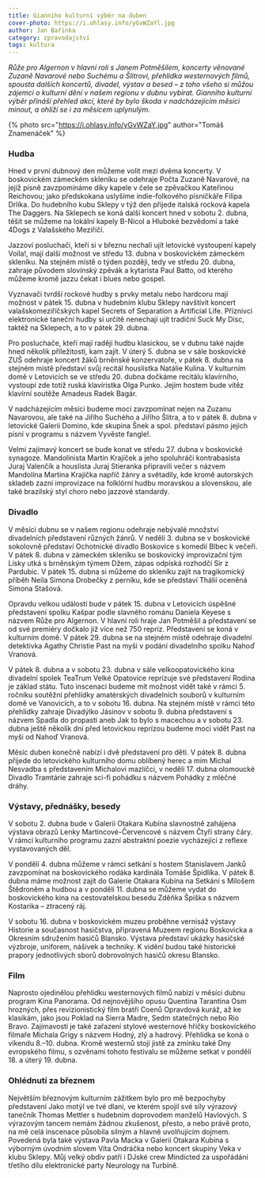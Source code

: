 ```yaml
---
title: Gianniho kulturní výběr na duben
cover-photo: https://i.ohlasy.info/yGvWZaYl.jpg
author: Jan Bařinka
category: zpravodajství
tags: kultura
---
```


*Růže pro Algernon v hlavní roli s Janem Potměšilem, koncerty věnované Zuzaně Navarové nebo Suchému a Šlitrovi, přehlídka westernových filmů, spousta dalších koncertů, divadel, výstav a besed – z toho všeho si můžou zájemci o kulturní dění v našem regionu v dubnu vybírat. Gianniho kulturní výběr přináší přehled akcí, které by bylo škoda v nadcházejícím měsíci minout, a ohlíží se i za měsícem uplynulým.*

{% photo src="https://i.ohlasy.info/yGvWZaY.jpg" author="Tomáš Znamenáček" %}

### Hudba

Hned v první dubnový den můžeme volit mezi dvěma koncerty. V boskovickém zámeckém skleníku se odehraje Počta Zuzaně Navarové, na jejíž písně zavzpomínáme díky kapele v čele se zpěvačkou Kateřinou Reichovou; jako předskokana uslyšíme indie-folkového písničkáře Filipa Drlíka. Do hudebního kubu Sklepy v týž den přijede italská rocková kapela The Daggers. Na Sklepech se koná další koncert hned v sobotu 2. dubna, těšit se můžeme na lokální kapely B-Nicol a Hluboké bezvědomí a také 4Dogs z Valašského Meziříčí.

Jazzoví posluchači, kteří si v březnu nechali ujít letovické vystoupení kapely Voila!, mají další možnost ve středu 13. dubna v boskovickém zámeckém skleníku. Na stejném místě o týden později, tedy ve středu 20. dubna, zahraje původem slovinský zpěvák a kytarista Paul Batto, od kterého můžeme kromě jazzu čekat i blues nebo gospel.

Vyznavači tvrdší rockové hudby s prvky metalu nebo hardcoru mají možnost v pátek 15. dubna v hudebním klubu Sklepy navštívit koncert valašskomeziříčských kapel Secrets of Separation a Artificial Life. Příznivci elektronické taneční hudby si určitě nenechají ujít tradiční Suck My Disc, taktéž na Sklepech, a to v pátek 29. dubna.

Pro posluchače, kteří mají raději hudbu klasickou, se v dubnu také najde hned několik příležitostí, kam zajít. V úterý 5. dubna se v sále boskovické ZUŠ odehraje koncert žáků brněnské konzervatoře, v pátek 8. dubna na stejném místě představí svůj recitál houslistka Natálie Kulina. V kulturním domě v Letovicích se ve středu 20. dubna dočkáme recitálu klavírního, vystoupí zde totiž ruská klavíristka Olga Punko. Jejím hostem bude vítěz klavírní soutěže Amadeus Radek Bagár.

V nadcházejícím měsíci budeme moci zavzpomínat nejen na Zuzanu Navarovou, ale také na Jiřího Suchého a Jiřího Šlitra, a to v pátek 8. dubna v letovické Galerii Domino, kde skupina Šnek a spol. představí pásmo jejich písní v programu s názvem Vyvěste fangle!.

Velmi zajímavý koncert se bude konat ve středu 27. dubna v boskovické synagoze. Mandolinista Martin Krajíček a jeho spoluhráči kontrabasista Juraj Valenčík a houslista Juraj Stieranka připravili večer s názvem Mandolína Martina Krajíčka napříč žánry a světadíly, kde kromě autorských skladeb zazní improvizace na folklórní hudbu moravskou a slovenskou, ale také brazilský styl choro nebo jazzové standardy.

### Divadlo

V měsíci dubnu se v našem regionu odehraje nebývalé množství divadelních představení různých žánrů. V neděli 3. dubna se v boskovické sokolovně představí Ochotnické divadlo Boskovice s komedií Blbec k večeři. V pátek 8. dubna v zámeckém skleníku se boskovický improvizační tým Lísky utká s brněnským týmem Džem, zápas odpíská rozhodčí Sir z Pardubic. V pátek 15. dubna si můžeme do skleníku zajít na tragikomický příběh Neila Simona Drobečky z perníku, kde se představí Thálií oceněná Simona Stašová.

Opravdu velkou událostí bude v pátek 15. dubna v Letovicích úspěšné představení spolku Kašpar podle slavného románu Daniela Keyese s názvem Růže pro Algernon. V hlavní roli hraje Jan Potměšil a představení se od své premiéry dočkalo již více než 750 repríz. Představení se koná v kulturním domě. V pátek 29. dubna se na stejném místě odehraje divadelní detektivka Agathy Christie Past na myši v podání divadelního spolku Nahoď Vranová.

V pátek 8. dubna a v sobotu 23. dubna v sále velkoopatovického kina divadelní spolek TeaTrum Velké Opatovice reprízuje své představení Rodina je základ státu. Tuto inscenaci budeme mít možnost vidět také v rámci 5. ročníku soutěžní přehlídky amatérských divadelních souborů v kulturním domě ve Vanovicích, a to v sobotu 16. dubna. Na stejném místě v rámci této přehlídky zahraje Divadýlko Jásinov v sobotu 9. dubna představení s názvem Spadla do propasti aneb Jak to bylo s macechou a v sobotu 23. dubna ještě několik dní před letovickou reprízou budeme moci vidět Past na myši od Nahoď Vranová.

Měsíc duben konečně nabízí i dvě představení pro děti. V pátek 8. dubna přijede do letovického kulturního domu oblíbený herec a mim Michal Nesvadba s představením Michalovi mazlíčci, v neděli 17. dubna olomoucké Divadlo Tramtárie zahraje sci-fi pohádku s názvem Pohádky z mléčné dráhy.

### Výstavy, přednášky, besedy

V sobotu 2. dubna bude v Galerii Otakara Kubína slavnostně zahájena výstava obrazů Lenky Martincové-Červencové s názvem Čtyři strany čáry. V rámci kulturního programu zazní abstraktní poezie vycházející z reflexe vystavovaných děl.

V pondělí 4. dubna můžeme v rámci setkání s hostem Stanislavem Janků zavzpomínat na boskovického rodáka kardinála Tomáše Špidlíka. V pátek 8. dubna máme možnost zajít do Galerie Otakara Kubína na Setkání s Milošem Štědroněm a hudbou a v pondělí 11. dubna se můžeme vydat do boskovického kina na cestovatelskou besedu Zděňka Špíška s názvem Kostarika – ztracený ráj.

V sobotu 16. dubna v boskovickém muzeu proběhne vernisáž výstavy Historie a současnost hasičstva, připravená Muzeem regionu Boskovicka a Okresním sdružením hasičů Blansko. Výstava představí ukázky hasičské výzbroje, uniforem, nášivek a techniky. K vidění budou také historické prapory jednotlivých sborů dobrovolných hasičů okresu Blansko.

### Film

Naprosto ojedinělou přehlídku westernových filmů nabízí v měsíci dubnu program Kina Panorama. Od nejnovějšího opusu Quentina Tarantina Osm hrozných, přes revizionistický film bratří Coenů Opravdová kuráž, až ke klasikám, jako jsou Poklad na Sierra Madre, Sedm statečných nebo Rio Bravo. Zajímavostí je také zařazení stylové westernové hříčky boskovického filmaře Michala Grigy s názvem Hodný, zlý a hadrový. Přehlídka se koná o víkendu 8.–10. dubna. Kromě westernů stojí jistě za zmínku také Dny evropského filmu, s ozvěnami tohoto festivalu se můžeme setkat v pondělí 18. a úterý 19. dubna.

### Ohlédnutí za březnem

Největším březnovým kulturním zážitkem bylo pro mě bezpochyby představení Jako motýl ve tvé dlani, ve kterém spojil své síly výrazový tanečník Thomas Mettler s hudebním doprovodem manželů Havlových. S výrazovým tancem nemám žádnou zkušenost, přesto, a nebo právě proto, na mě celá inscenace působila silným a hlavně uvolňujícím dojmem. Povedená byla také výstava Pavla Macka v Galerii Otakara Kubína s výborným úvodním slovem Víta Ondráčka nebo koncert skupiny Veka v klubu Sklepy. Můj velký obdiv patří i DJské crew Mindicted za uspořádání třetího dílu elektronické party Neurology na Turbíně.
